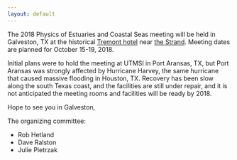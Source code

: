 ```yaml
---
layout: default
---
```


<!-- [Link to another hash header](#header-2). -->

<!-- [Link to another page](another-page).  -->

The 2018 Physics of Estuaries and Coastal Seas meeting will be held in Galveston, TX at the historical [Tremont hotel](http://www.thetremonthouse.com/) near [the Strand](https://en.wikipedia.org/wiki/Strand_Historic_District). Meeting dates are planned for October 15-19, 2018.

Initial plans were to hold the meeting at UTMSI in Port Aransas, TX, but Port Aransas was strongly affected by Hurricane Harvey, the same hurricane that caused massive flooding in Houston, TX. Recovery has been slow along the south Texas coast, and the facilities are still under repair, and it is not anticipated the meeting rooms and facilities will be ready by 2018.

Hope to see you in Galveston,

The organizing committee: 
   - Rob Hetland
   - Dave Ralston
   - Julie Pietrzak

